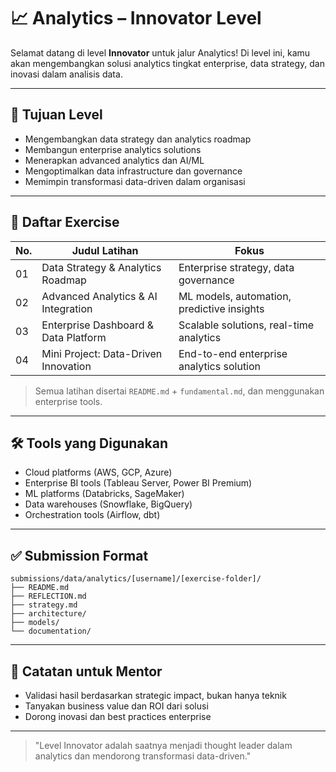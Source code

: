 # 📈 Analytics – Innovator Level

Selamat datang di level **Innovator** untuk jalur Analytics! Di level ini, kamu akan mengembangkan solusi analytics tingkat enterprise, data strategy, dan inovasi dalam analisis data.

---

## 🎯 Tujuan Level

- Mengembangkan data strategy dan analytics roadmap
- Membangun enterprise analytics solutions
- Menerapkan advanced analytics dan AI/ML
- Mengoptimalkan data infrastructure dan governance
- Memimpin transformasi data-driven dalam organisasi

---

## 📁 Daftar Exercise

| No. | Judul Latihan                        | Fokus                                     |
|-----|--------------------------------------|-------------------------------------------|
| 01  | Data Strategy & Analytics Roadmap    | Enterprise strategy, data governance      |
| 02  | Advanced Analytics & AI Integration  | ML models, automation, predictive insights|
| 03  | Enterprise Dashboard & Data Platform | Scalable solutions, real-time analytics   |
| 04  | Mini Project: Data-Driven Innovation | End-to-end enterprise analytics solution |

> Semua latihan disertai `README.md` + `fundamental.md`, dan menggunakan enterprise tools.

---

## 🛠 Tools yang Digunakan

- Cloud platforms (AWS, GCP, Azure)
- Enterprise BI tools (Tableau Server, Power BI Premium)
- ML platforms (Databricks, SageMaker)
- Data warehouses (Snowflake, BigQuery)
- Orchestration tools (Airflow, dbt)

---

## ✅ Submission Format

```
submissions/data/analytics/[username]/[exercise-folder]/
├── README.md
├── REFLECTION.md
├── strategy.md
├── architecture/
├── models/
└── documentation/
```

---

## 💬 Catatan untuk Mentor

- Validasi hasil berdasarkan strategic impact, bukan hanya teknik
- Tanyakan business value dan ROI dari solusi
- Dorong inovasi dan best practices enterprise

---

> "Level Innovator adalah saatnya menjadi thought leader dalam analytics dan mendorong transformasi data-driven." 